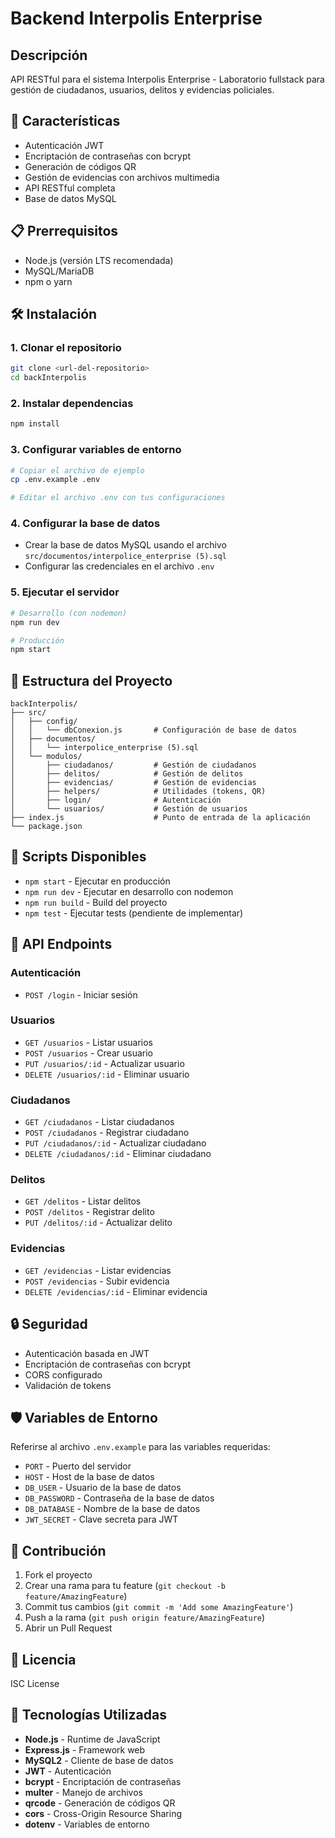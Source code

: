 # Backend Interpolis Enterprise

## Descripción
API RESTful para el sistema Interpolis Enterprise - Laboratorio fullstack para gestión de ciudadanos, usuarios, delitos y evidencias policiales.

## 🚀 Características
- Autenticación JWT
- Encriptación de contraseñas con bcrypt
- Generación de códigos QR
- Gestión de evidencias con archivos multimedia
- API RESTful completa
- Base de datos MySQL

## 📋 Prerrequisitos
- Node.js (versión LTS recomendada)
- MySQL/MariaDB
- npm o yarn

## 🛠️ Instalación

### 1. Clonar el repositorio
```bash
git clone <url-del-repositorio>
cd backInterpolis
```

### 2. Instalar dependencias
```bash
npm install
```

### 3. Configurar variables de entorno
```bash
# Copiar el archivo de ejemplo
cp .env.example .env

# Editar el archivo .env con tus configuraciones
```

### 4. Configurar la base de datos
- Crear la base de datos MySQL usando el archivo `src/documentos/interpolice_enterprise (5).sql`
- Configurar las credenciales en el archivo `.env`

### 5. Ejecutar el servidor
```bash
# Desarrollo (con nodemon)
npm run dev

# Producción
npm start
```

## 📁 Estructura del Proyecto
```
backInterpolis/
├── src/
│   ├── config/
│   │   └── dbConexion.js       # Configuración de base de datos
│   ├── documentos/
│   │   └── interpolice_enterprise (5).sql
│   └── modulos/
│       ├── ciudadanos/         # Gestión de ciudadanos
│       ├── delitos/            # Gestión de delitos
│       ├── evidencias/         # Gestión de evidencias
│       ├── helpers/            # Utilidades (tokens, QR)
│       ├── login/              # Autenticación
│       └── usuarios/           # Gestión de usuarios
├── index.js                    # Punto de entrada de la aplicación
└── package.json
```

## 🔧 Scripts Disponibles
- `npm start` - Ejecutar en producción
- `npm run dev` - Ejecutar en desarrollo con nodemon
- `npm run build` - Build del proyecto
- `npm test` - Ejecutar tests (pendiente de implementar)

## 📡 API Endpoints

### Autenticación
- `POST /login` - Iniciar sesión

### Usuarios
- `GET /usuarios` - Listar usuarios
- `POST /usuarios` - Crear usuario
- `PUT /usuarios/:id` - Actualizar usuario
- `DELETE /usuarios/:id` - Eliminar usuario

### Ciudadanos
- `GET /ciudadanos` - Listar ciudadanos
- `POST /ciudadanos` - Registrar ciudadano
- `PUT /ciudadanos/:id` - Actualizar ciudadano
- `DELETE /ciudadanos/:id` - Eliminar ciudadano

### Delitos
- `GET /delitos` - Listar delitos
- `POST /delitos` - Registrar delito
- `PUT /delitos/:id` - Actualizar delito

### Evidencias
- `GET /evidencias` - Listar evidencias
- `POST /evidencias` - Subir evidencia
- `DELETE /evidencias/:id` - Eliminar evidencia

## 🔒 Seguridad
- Autenticación basada en JWT
- Encriptación de contraseñas con bcrypt
- CORS configurado
- Validación de tokens

## 🛡️ Variables de Entorno
Referirse al archivo `.env.example` para las variables requeridas:
- `PORT` - Puerto del servidor
- `HOST` - Host de la base de datos
- `DB_USER` - Usuario de la base de datos
- `DB_PASSWORD` - Contraseña de la base de datos
- `DB_DATABASE` - Nombre de la base de datos
- `JWT_SECRET` - Clave secreta para JWT

## 🤝 Contribución
1. Fork el proyecto
2. Crear una rama para tu feature (`git checkout -b feature/AmazingFeature`)
3. Commit tus cambios (`git commit -m 'Add some AmazingFeature'`)
4. Push a la rama (`git push origin feature/AmazingFeature`)
5. Abrir un Pull Request

## 📄 Licencia
ISC License

## 🔧 Tecnologías Utilizadas
- **Node.js** - Runtime de JavaScript
- **Express.js** - Framework web
- **MySQL2** - Cliente de base de datos
- **JWT** - Autenticación
- **bcrypt** - Encriptación de contraseñas
- **multer** - Manejo de archivos
- **qrcode** - Generación de códigos QR
- **cors** - Cross-Origin Resource Sharing
- **dotenv** - Variables de entorno
    

